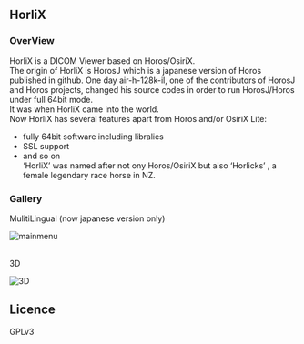 ## HorliX

### OverView

HorliX is a DICOM Viewer based on Horos/OsiriX.  
The origin of HorliX is HorosJ which is a japanese version of Horos published in github. One day air-h-128k-il, one of the contributors of HorosJ and Horos projects, changed his source codes in order to run HorosJ/Horos under full 64bit mode.  
It was when HorliX came into the world.  
Now HorliX has several features apart from Horos and/or OsiriX Lite:  
- fully 64bit software including libralies  
- SSL support
-   and so on  
‘HorliX’ was named after not ony Horos/OsiriX but also ‘Horlicks’ , a female legendary race horse in NZ.
  

### Gallery

MulitiLingual (now japanese version only) 

![mainmenu](https://phazor.info/blog2-ja/wp-content/uploads/2018/05/HorosJ301.jpg)  
  

3D  

![3D](https://phazor.info/blog2-ja/wp-content/uploads/2018/05/horosagain4.jpg)
  

## Licence

GPLv3

